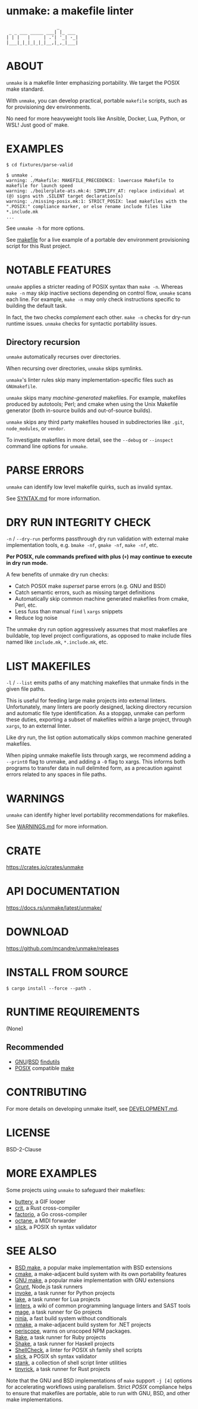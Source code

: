 # unmake: a makefile linter

```text
                   _
 _ _ ___ _____ ___| |_ ___
| | |   |     | .'| '_| -_|
|___|_|_|_|_|_|__,|_,_|___|
```

# ABOUT

`unmake` is a makefile linter emphasizing portability. We target the POSIX make standard.

With `unmake`, you can develop practical, portable `makefile` scripts, such as for provisioning dev environments.

No need for more heavyweight tools like Ansible, Docker, Lua, Python, or WSL! Just good ol' make.

# EXAMPLES

```console
$ cd fixtures/parse-valid

$ unmake .
warning: ./Makefile: MAKEFILE_PRECEDENCE: lowercase Makefile to makefile for launch speed
warning: ./boilerplate-ats.mk:4: SIMPLIFY_AT: replace individual at (@) signs with .SILENT target declaration(s)
warning: ./missing-posix.mk:1: STRICT_POSIX: lead makefiles with the ".POSIX:" compliance marker, or else rename include files like *.include.mk
...
```

See `unmake -h` for more options.

See [makefile](makefile) for a live example of a portable dev environment provisioning script for this Rust project.

# NOTABLE FEATURES

`unmake` applies a stricter reading of POSIX syntax than `make -n`. Whereas `make -n` may skip inactive sections depending on control flow, `unmake` scans each line. For example, `make -n` may only check instructions specific to building the default task.

In fact, the two checks *complement* each other. `make -n` checks for dry-run runtime issues. `unmake` checks for syntactic portability issues.

## Directory recursion

`unmake` automatically recurses over directories.

When recursing over directories, `unmake` skips symlinks.

`unmake`'s linter rules skip many implementation-specific files such as `GNUmakefile`.

`unmake` skips many *machine-generated* makefiles. For example, makefiles produced by autotools; Perl; and cmake when using the Unix Makefile generator (both in-source builds and out-of-source builds).

`unmake` skips any third party makefiles housed in subdirectories like `.git`, `node_modules`, or `vendor`.

To investigate makefiles in more detail, see the `--debug` or `--inspect` command line options for `unmake`.

# PARSE ERRORS

`unmake` can identify low level makefile quirks, such as invalid syntax.

See [SYNTAX.md](SYNTAX.md) for more information.

# DRY RUN INTEGRITY CHECK

`-n` / `--dry-run` performs passthrough dry run validation with external make implementation tools, e.g. `bmake -nf`, `gmake -nf`, `make -nf`, etc.

**Per POSIX, rule commands prefixed with plus (`+`) may continue to execute in dry run mode.**

A few benefits of unmake dry run checks:

* Catch POSIX make *superset* parse errors (e.g. GNU and BSD)
* Catch semantic errors, such as missing target definitions
* Automatically skip common machine generated makefiles from cmake, Perl, etc.
* Less fuss than manual `find` \ `xargs` snippets
* Reduce log noise

The unmake dry run option aggressively assumes that most makefiles are buildable, top level project configurations, as opposed to make include files named like `include.mk`, `*.include.mk`, etc.

# LIST MAKEFILES

`-l` / `--list` emits paths of any matching makefiles that unmake finds in the given file paths.

This is useful for feeding large make projects into external linters. Unfortunately, many linters are poorly designed, lacking directory recursion and automatic file type identification. As a stopgap, unmake can perform these duties, exporting a subset of makefiles within a large project, through `xargs`, to an external linter.

Like dry run, the list option automatically skips common machine generated makefiles.

When piping unmake makefile lists through xargs, we recommend adding a `--print0` flag to unmake, and adding a `-0` flag to xargs. This informs both programs to transfer data in null delimited form, as a precaution against errors related to any spaces in file paths.

# WARNINGS

`unmake` can identify higher level portability recommendations for makefiles.

See [WARNINGS.md](WARNINGS.md) for more information.

# CRATE

https://crates.io/crates/unmake

# API DOCUMENTATION

https://docs.rs/unmake/latest/unmake/

# DOWNLOAD

https://github.com/mcandre/unmake/releases

# INSTALL FROM SOURCE

```console
$ cargo install --force --path .
```

# RUNTIME REQUIREMENTS

(None)

## Recommended

* [GNU](https://www.gnu.org/)/[BSD](https://en.wikipedia.org/wiki/Berkeley_Software_Distribution) [findutils](https://en.wikipedia.org/wiki/Find_(Unix))
* [POSIX](https://pubs.opengroup.org/onlinepubs/9799919799/) compatible [make](https://en.wikipedia.org/wiki/Make_(software))

# CONTRIBUTING

For more details on developing unmake itself, see [DEVELOPMENT.md](DEVELOPMENT.md).

# LICENSE

BSD-2-Clause

# MORE EXAMPLES

Some projects using `unmake` to safeguard their makefiles:

* [buttery](https://github.com/mcandre/buttery), a GIF looper
* [crit](https://github.com/mcandre/crit), a Rust cross-compiler
* [factorio](https://github.com/mcandre/factorio), a Go cross-compiler
* [octane](https://github.com/mcandre/octane), a MIDI forwarder
* [slick](https://github.com/mcandre/slick), a POSIX sh syntax validator

# SEE ALSO

* [BSD make](https://man.freebsd.org/cgi/man.cgi?make(1)), a popular make implementation with BSD extensions
* [cmake](https://cmake.org/), a make-adjacent build system with its own portability features
* [GNU make](https://www.gnu.org/software/make/), a popular make implementation with GNU extensions
* [Grunt](https://gruntjs.com/), Node.js task runners
* [invoke](https://pypi.org/project/invoke/), a task runner for Python projects
* [lake](https://luarocks.org/modules/steved/lake), a task runner for Lua projects
* [linters](https://github.com/mcandre/linters), a wiki of common programming language linters and SAST tools
* [mage](https://magefile.org/), a task runner for Go projects
* [ninja](https://ninja-build.org/), a fast build system without conditionals
* [nmake](https://learn.microsoft.com/en-us/cpp/build/reference/nmake-reference?view=msvc-170), a make-adjacent build system for .NET projects
* [periscope](https://github.com/mcandre/periscope), warns on unscoped NPM packages.
* [Rake](https://ruby.github.io/rake/), a task runner for Ruby projects
* [Shake](https://shakebuild.com/), a task runner for Haskell projects
* [ShellCheck](https://www.shellcheck.net/), a linter for POSIX sh family shell scripts
* [slick](https://github.com/mcandre/slick), a POSIX sh syntax validator
* [stank](https://github.com/mcandre/stank), a collection of shell script linter utilities
* [tinyrick](https://github.com/mcandre/tinyrick), a task runner for Rust projects

Note that the GNU and BSD implementations of `make` support `-j [4]` options for accelerating workflows using parallelism. Strict *POSIX* compliance helps to ensure that makefiles are portable, able to run with GNU, BSD, and other make implementations.
